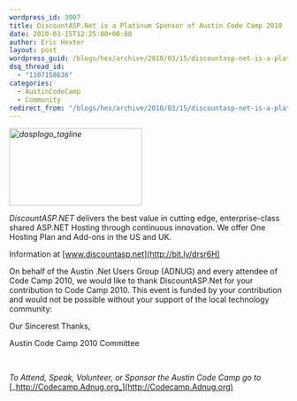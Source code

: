 ```yaml
---
wordpress_id: 3007
title: DiscountASP.Net is a Platinum Sponsor of Austin Code Camp 2010
date: 2010-03-15T12:25:00+00:00
author: Eric Hexter
layout: post
wordpress_guid: /blogs/hex/archive/2010/03/15/discountasp-net-is-a-platinum-sponsor-of-austin-code-camp-2010.aspx
dsq_thread_id:
  - "1107158636"
categories:
  - AustinCodeCamp
  - Community
redirect_from: "/blogs/hex/archive/2010/03/15/discountasp-net-is-a-platinum-sponsor-of-austin-code-camp-2010.aspx/"
---
```

_[<img style="border-right-width: 0px;border-top-width: 0px;border-bottom-width: 0px;border-left-width: 0px" border="0" alt="dasplogo_tagline" src="http://lostechies.com/content/erichexter/uploads/2011/03/dasplogo_tagline_37E67135.jpg" width="240" height="140" />](http://bit.ly/drsr6H)_ 

_DiscountASP.NET_ delivers the best value in cutting edge, enterprise-class shared ASP.NET Hosting through continuous innovation. We offer One Hosting Plan and Add-ons in the US and UK.

Information at [www.discountasp.net](http://bit.ly/drsr6H)

On behalf of the Austin .Net Users Group (ADNUG) and every attendee of Code Camp 2010, we would like to thank DiscountASP.Net for your contribution to Code Camp 2010. This event is funded by your contribution and would not be possible without your support of the local technology community:

Our Sincerest Thanks, 

Austin Code Camp 2010 Committee

&#160;

_To Attend, Speak, Volunteer, or Sponsor the Austin Code Camp go to_ [_http://Codecamp.Adnug.org_](http://Codecamp.Adnug.org)